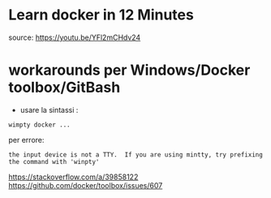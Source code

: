 # Learn docker in 12 Minutes


source: https://youtu.be/YFl2mCHdv24

# workarounds per Windows/Docker toolbox/GitBash
- usare la sintassi :
```
wimpty docker ...
```

per errore:
```
the input device is not a TTY.  If you are using mintty, try prefixing the command with 'winpty'
```
https://stackoverflow.com/a/39858122
https://github.com/docker/toolbox/issues/607 